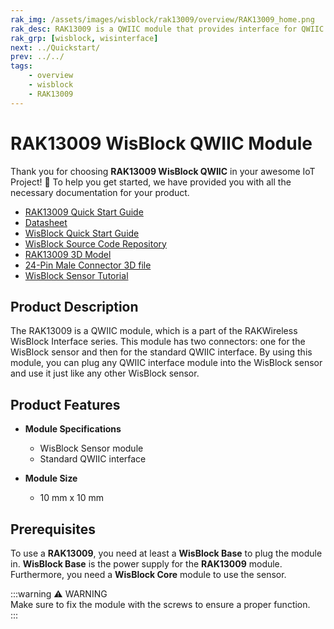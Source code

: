 ```yaml
---
rak_img: /assets/images/wisblock/rak13009/overview/RAK13009_home.png
rak_desc: RAK13009 is a QWIIC module that provides interface for QWIIC connect sensors, actuators, shields, and cables.
rak_grp: [wisblock, wisinterface]
next: ../Quickstart/
prev: ../../
tags:
    - overview
    - wisblock
    - RAK13009
---
```



# RAK13009 WisBlock QWIIC Module

Thank you for choosing **RAK13009 WisBlock QWIIC** in your awesome IoT Project! 🎉 To help you get started, we have provided you with all the necessary documentation for your product.

* [RAK13009 Quick Start Guide](../Quickstart/)
* [Datasheet](../Datasheet/)
* <a href="../../Quickstart/" target="_blank">WisBlock Quick Start Guide</a>
* [WisBlock Source Code Repository](https://github.com/RAKWireless/WisBlock/)
* [RAK13009 3D Model](https://downloads.rakwireless.com/3D_File/WisBlock/3D_RAK13009.stp)
* [24-Pin Male Connector 3D file](https://downloads.rakwireless.com/3D_File/Accessory/WisConnector/M24S1003K6M.stp)
* [WisBlock Sensor Tutorial](/Knowledge-Hub/Learn/WisBlock-Sensor-Tutorial/)

<!--
**Examples**

For All WisBlock Core:
* [Sample Code: RAK13009](https://github.com/RAKWireless/WisBlock/blob/master/examples/common/sensors/RAK13009_UVlight_LTR390/RAK13009_UVlight_LTR390.ino)
-->

## Product Description

The RAK13009 is a QWIIC module, which is a part of the RAKWireless WisBlock Interface series. This module has two connectors: one for the WisBlock sensor and then for the standard QWIIC interface. By using this module, you can plug any QWIIC interface module into the WisBlock sensor and use it just like any other WisBlock sensor.

## Product Features

* **Module Specifications**
    * WisBlock Sensor module
    * Standard QWIIC interface

* **Module Size**
    * 10&nbsp;mm x 10&nbsp;mm

## Prerequisites

To use a **RAK13009**, you need at least a **WisBlock Base** to plug the module in. **WisBlock Base** is the power supply for the **RAK13009** module. Furthermore, you need a **WisBlock Core** module to use the sensor.

:::warning ⚠️ WARNING    
Make sure to fix the module with the screws to ensure a proper function.    
:::